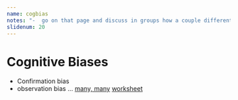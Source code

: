 ```yaml
---
name: cogbias
notes: "-  go on that page and discuss in groups how a couple different ones might impact data analysis"
slidenum: 20
---
```

# Cognitive Biases
- Confirmation bias
- observation bias
...
[many, many](https://en.wikipedia.org/wiki/List_of_cognitive_biases)
[worksheet](https://docs.google.com/spreadsheets/d/1Q17kqk--bUlrKR8xlNcJvH3NtpNkwUNEFA9rmGNYXQ8/edit#gid=0)